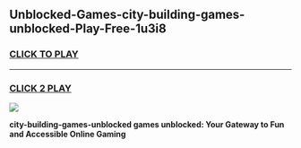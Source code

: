 
## Unblocked-Games-city-building-games-unblocked-Play-Free-1u3i8
<h3>
<a href="https://premium76.site?title=city-building-games-unblocked&ref=10A">CLICK TO PLAY</a></h3>
<hr>

<h3>
<a href="https://premium76.site?title=city-building-games-unblocked&ref=10A">CLICK 2 PLAY</a>
  
</h3>

<a href="https://premium76.site?title=city-building-games-unblocked&ref=10A"><img src="https://clearcache.store/games.png"></a>


**city-building-games-unblocked games unblocked: Your Gateway to Fun and Accessible Online Gaming**
